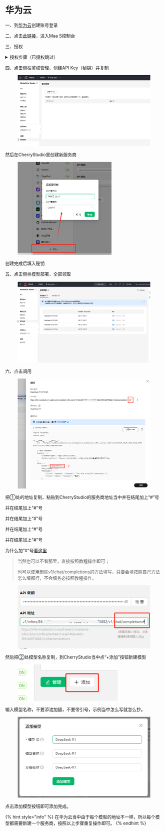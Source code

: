 # 华为云

一、到[华为云](https://auth.huaweicloud.com/authui/login)创建账号登录

二、点击[此链接](https://console.huaweicloud.com/modelarts/?region=cn-southwest-2#/model-studio/homepage)，进入Maa S控制台

三、授权

<details>

<summary>授权步骤（已授权跳过）</summary>

1. 进入(二)的链接页面后，根据提示进入授权页面(点击IAM子用户→新增委托→普通用户)

![](<../../.gitbook/assets/image (49).png>)

2. 点击创建后重新返回(二)处链接页面
3. 会提示访问权限不足，点击提示里的"点击此处"
4. 追加已有授权并确定

![](<../../.gitbook/assets/image (50).png>)

&#x20;注意：该方法适用于小白，不用看过多内容，只需要根据提示点击，如果你可以一次性授权成功按照自己的方式来即可。

</details>

四、点击侧栏鉴权管理，创建API Key（秘钥）并复制

<figure><img src="../../.gitbook/assets/微信截图_20250214034650.png" alt=""><figcaption></figcaption></figure>

然后在CherryStudio里创建新服务商

<figure><img src="../../.gitbook/assets/image.png" alt="" width="300"><figcaption></figcaption></figure>

创建完成后填入秘钥



五、点击侧栏模型部署，全部领取

<figure><img src="../../.gitbook/assets/微信截图_20250214034751.png" alt=""><figcaption></figcaption></figure>

六、点击调用

<figure><img src="../../.gitbook/assets/image (1).png" alt=""><figcaption></figcaption></figure>

把①处的地址复制，粘贴到CherryStudio的服务商地址当中并在结尾加上“#”号

并在结尾加上“#”号

并在结尾加上“#”号

并在结尾加上“#”号

并在结尾加上“#”号

为什么加“#”号[看这里](https://docs.cherry-ai.com/cherrystudio/preview/settings/providers#api-di-zhi)

> 当然也可以不看那里，直接按照教程操作即可；
>
> 也可以使用删除v1/chat/completions的方法填写，只要会填按照自己方法怎么填都行，不会填务必按照教程操作。



<figure><img src="../../.gitbook/assets/image (2).png" alt=""><figcaption></figcaption></figure>

然后把②处模型名称复制，到CherryStudio当中点“+添加”按钮新建模型

<figure><img src="../../.gitbook/assets/image (4).png" alt=""><figcaption></figcaption></figure>

输入模型名称，不要添油加醋，不要带引号，示例当中怎么写就怎么抄。

<figure><img src="../../.gitbook/assets/image (3).png" alt=""><figcaption></figcaption></figure>

点击添加模型按钮即可添加完成。

{% hint style="info" %}
在华为云当中由于每个模型的地址不一样，所以每个模型都需要新建一个服务商，按照以上步骤重复操作即可。
{% endhint %}

